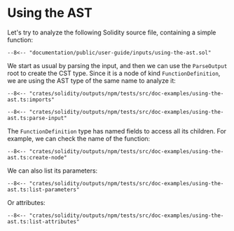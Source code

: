 # Using the AST

Let's try to analyze the following Solidity source file, containing a simple function:

```solidity title="input.sol"
--8<-- "documentation/public/user-guide/inputs/using-the-ast.sol"
```

We start as usual by parsing the input, and then we can use the `ParseOutput` root
to create the CST type. Since it is a node of kind `FunctionDefinition`, we are using
the AST type of the same name to analyze it:

```{ .ts }
--8<-- "crates/solidity/outputs/npm/tests/src/doc-examples/using-the-ast.ts:imports"

--8<-- "crates/solidity/outputs/npm/tests/src/doc-examples/using-the-ast.ts:parse-input"
```

The `FunctionDefinition` type has named fields to access all its children.
For example, we can check the name of the function:

```{ .ts }
--8<-- "crates/solidity/outputs/npm/tests/src/doc-examples/using-the-ast.ts:create-node"
```

We can also list its parameters:

```{ .ts }
--8<-- "crates/solidity/outputs/npm/tests/src/doc-examples/using-the-ast.ts:list-parameters"
```

Or attributes:

```{ .ts }
--8<-- "crates/solidity/outputs/npm/tests/src/doc-examples/using-the-ast.ts:list-attributes"
```
